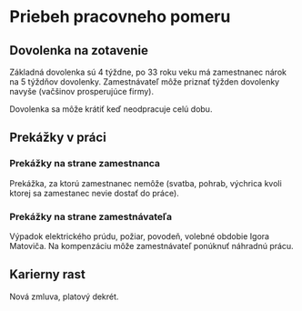 # Priebeh pracovneho pomeru

## Dovolenka na zotavenie

Základná dovolenka sú 4 týždne, po 33 roku veku má zamestnanec nárok na 5 týždňov dovolenky.
Zamestnávateľ môže priznať týžden dovolenky navyše (vačšinov prosperujúce firmy).

Dovolenka sa môže krátiť keď neodpracuje celú dobu.

## Prekážky v práci

### Prekážky na strane zamestnanca

Prekážka, za ktorú zamestnanec nemôže (svatba, pohrab, výchrica kvoli ktorej sa zamestanec nevie dostať do práce).

### Prekážky na strane zamestnávateľa

Výpadok elektrického prúdu, požiar, povodeň, volebné obdobie Igora Matoviča.
Na kompenzáciu môže zamestnávateľ ponúknuť náhradnú prácu.

## Karierny rast

Nová zmluva, platový dekrét.
